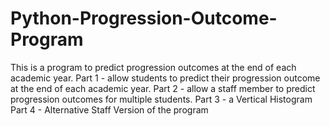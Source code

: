 # Python-Progression-Outcome-Program
This is a program to predict progression outcomes at the end of each academic year. 
Part 1 -  allow students to predict their progression outcome at the end of each academic year.
Part 2 -  allow a staff member to predict progression outcomes for multiple students.
Part 3 -  a Vertical Histogram
Part 4 -  Alternative Staff Version of the program

